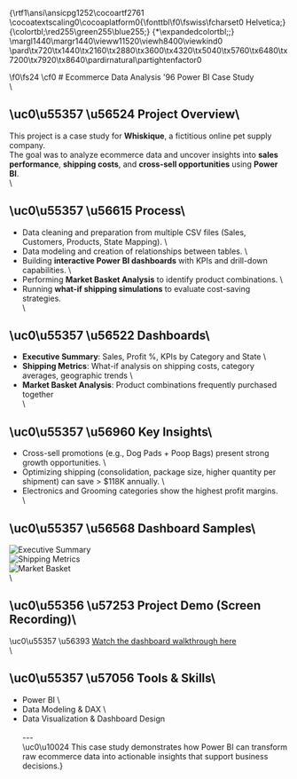{\rtf1\ansi\ansicpg1252\cocoartf2761
\cocoatextscaling0\cocoaplatform0{\fonttbl\f0\fswiss\fcharset0 Helvetica;}
{\colortbl;\red255\green255\blue255;}
{\*\expandedcolortbl;;}
\margl1440\margr1440\vieww11520\viewh8400\viewkind0
\pard\tx720\tx1440\tx2160\tx2880\tx3600\tx4320\tx5040\tx5760\tx6480\tx7200\tx7920\tx8640\pardirnatural\partightenfactor0

\f0\fs24 \cf0 # Ecommerce Data Analysis \'96 Power BI Case Study\
\
## \uc0\u55357 \u56524  Project Overview\
This project is a case study for **Whiskique**, a fictitious online pet supply company.  \
The goal was to analyze ecommerce data and uncover insights into **sales performance**, **shipping costs**, and **cross-sell opportunities** using **Power BI**.\
\
## \uc0\u55357 \u56615  Process\
- Data cleaning and preparation from multiple CSV files (Sales, Customers, Products, State Mapping).  \
- Data modeling and creation of relationships between tables.  \
- Building **interactive Power BI dashboards** with KPIs and drill-down capabilities.  \
- Performing **Market Basket Analysis** to identify product combinations.  \
- Running **what-if shipping simulations** to evaluate cost-saving strategies.  \
\
## \uc0\u55357 \u56522  Dashboards\
- **Executive Summary**: Sales, Profit %, KPIs by Category and State  \
- **Shipping Metrics**: What-if analysis on shipping costs, category averages, geographic trends  \
- **Market Basket Analysis**: Product combinations frequently purchased together  \
\
## \uc0\u55357 \u56960  Key Insights\
- Cross-sell promotions (e.g., Dog Pads + Poop Bags) present strong growth opportunities.  \
- Optimizing shipping (consolidation, package size, higher quantity per shipment) can save > $118K annually.  \
- Electronics and Grooming categories show the highest profit margins.  \
\
## \uc0\u55357 \u56568  Dashboard Samples\
![Executive Summary](screenshots/executive_summary.jpg)  \
![Shipping Metrics](screenshots/shipping_metrics.jpg)  \
![Market Basket](screenshots/market_basket.jpg)  \
\
## \uc0\u55356 \u57253  Project Demo (Screen Recording)\
\uc0\u55357 \u56393  [Watch the dashboard walkthrough here](YOUR_VIDEO_LINK)  \
\
## \uc0\u55357 \u57056  Tools & Skills\
- Power BI  \
- Data Modeling & DAX  \
- Data Visualization & Dashboard Design  \
\
---\
\uc0\u10024  This case study demonstrates how Power BI can transform raw ecommerce data into actionable insights that support business decisions.}